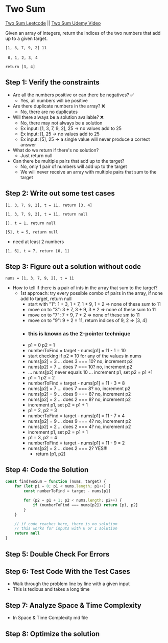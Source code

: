 # Two Sum

[Two Sum Leetcode](https://leetcode.com/problems/two-sum/) ||
[Two Sum Udemy Video](https://www.udemy.com/course/master-the-coding-interview-big-tech-faang-interviews/learn/lecture/23454514#overview)

Given an array of integers, return the indices of the two numbers that add up
    to a given target.

```[1, 3, 7, 9, 2] 11```

&nbsp; ```0, 1, 2, 3, 4 ```

``` return [3, 4] ```

## Step 1: Verify the constraints

* Are all the numbers positive or can there be negatives? ✅
    * Yes, all numbers will be positive
* Are there duplicate numbers in the array? ❌
    * No, there are no duplicates
* Will there always be a solution available? ❌
    * No, there may not always be a solution
    * Ex input: [1, 3, 7, 9, 2], 25  -> no values add to 25
    * Ex input: [], 25 -> no values add to 25
    * Ex input: [5], 25 -> a single value will never produce a correct answer
* What do we return if there's no solution?
    * Just return null
* Can there be multiple pairs that add up to the target?
    * No, only 1 pair of numbers will add up to the target
    * We will never receive an array with multiple pairs that sum to the target

## Step 2: Write out some test cases

``` [1, 3, 7, 9, 2], t = 11, return [3, 4] ```

``` [1, 3, 7, 9, 2], t = 11, return null ```

``` [], t = 1, return null ```

``` [5], t = 5, return null ```

* need at least 2 numbers

``` [1, 6], t = 7, return [0, 1] ```

## Step 3: Figure out a solution without code

``` nums = [1, 3, 7, 9, 2], t = 11 ```

* How to tell if there is a pair of ints in the array that sum to the target?
    * 1st approach: try every possible combo of pairs in the array, if none add to target, return null
        * start with "1": 1 + 3, 1 + 7, 1 + 9, 1 + 2 => none of these sum to 11
        * move on to "3": 3 + 7, 3 + 9, 3 + 2 => none of these sum to 11
        * move on to "7": 7 + 9, 7 + 2 => none of these sm to 11
        * move on to "9": 9 + 2 = 11, return indices of 9, 2 => [3, 4]
        * ### this is known as the 2-pointer technique
         * p1 = 0 p2 = 1
         * numberToFind = target - nums[p1] = 11 - 1 = 10
         * start checking if p2 = 10 for any of the values in nums
         * nums[p2] = 3 ... does 3 === 10? no, increment p2
         * nums[p2] = 7 ... does 7 === 10? no, increment p2
         * ... nums[p2] never equals 10 ... increment p1, set p2 = p1 +1
         * p1 = 1 p2 = 2
         * numberToFind = target - nums[p1] = 11 - 3 = 8
         * nums[p2] = 7 ... does 7 === 8?  no, increment p2
         * nums[p2] = 9 ... does 9 === 8? no, increment p2
         * nums[p2] = 2 ... does 2 === 8? no, increment p2
         * increment p1, set p2 = p1 + 1
         * p1 = 2, p2 = 3
         * numberToFind = target - nums[p1] = 11 - 7 = 4
         * nums[p2] = 9 ... does 9 === 4? no, increment p2
         * nums[p2] = 2 ... does 2 === 4? no, increment p2
         * increment p1, set p2 = p1 + 1
         * p1 = 3, p2 = 4
         * numberToFind = target - nums[p1] = 11 - 9 = 2
         * nums[p2] = 2 ... does 2 === 2? YES!!!
            * return [p1, p2]

## Step 4: Code the Solution

```javascript
const findTwoSum = function (nums, target) {
    for (let p1 = 0; p1 < nums.length; p1++) {
        const numberToFind = target - nums[p1] 

        for (p2 = p1 + 1; p2 < nums.length; p2++) {
            if (numberToFind === nums[p2]) return [p1, p2]
        }
    }

    // if code reaches here, there is no solution
    // this works for inputs with 0 or 1 solution
    return null 
} 
```
## Step 5: Double Check For Errors

## Step 6: Test Code With the Test Cases

* Walk through the problem line by line with a given input
* This is tedious and takes a long time

## Step 7: Analyze Space & Time Complexity
* In Space & Time Complexity md file

## Step 8: Optimize the solution